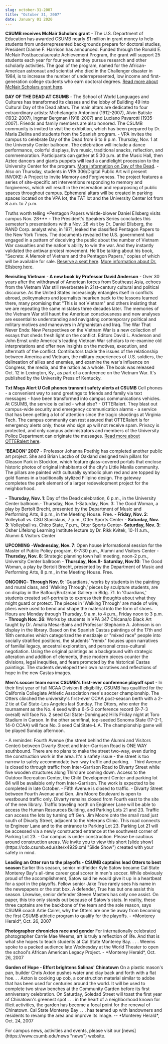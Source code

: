 ```yaml
---
slug: october-31-2007
title: "October 31, 2007"
date: January 01 2020
---
```


 
<p>
  <strong>CSUMB receives McNair Scholars grant</strong> &#45; The U.S.
  Department of Education has awarded CSUMB nearly $1 million in grant money to
  help students from underrepresented backgrounds prepare for doctoral studies,
  President Dianne F. Harrison has announced. Funded through the Ronald E.
  McNair Postbaccalaureate Achievement Program, the grant will support 25
  students each year for four years as they pursue research and other scholarly
  activities. The goal of the program, named for the African&#45;American
  astronaut and scientist who died in the Challenger disaster in 1984, is to
  increase the number of underrepresented, low income and first&#45;generation
  college students who earn doctoral degrees.
  <a href="https://news.csumb.edu/site/x20766.xml"
    >Read more about McNair Scholars grant here</a
  >.
</p>
<p>
  <strong>DAY OF THE DEAD AT CSUMB</strong> &#45; The School of World Languages
  and Cultures has transformed its classes and the lobby of Building 49 into
  Cultural Day of the Dead altars. The main altars are dedicated to four
  extraordinary artists: Michelangelo Antonioni &#40;1912&#45;2007&#41;, Alvin
  Batiste &#40;1932&#45;2007&#41;, Ingmar Bergman &#40;1918&#45;2007&#41; and
  Luciano Pavarotti &#40;1935&#45;2007&#41;. Friends and family members are also
  honored. The CSUMB community is invited to visit the exhibition, which has
  been prepared by Dr. Maria Zielina and students from the Spanish program.
  &#45; VPA invites the campus to celebrate Day of the Dead from 6 to 9 p.m.
  Thursday, Nov. 1 at the University Center ballroom. The celebration will
  include a dance performance, colorful displays, live music, traditional
  snacks, reflection, and commemoration. Participants can gather at 5:30 p.m. at
  the Music Hall, then Aztec dancers and giants puppets will lead a candlelight
  procession to the University Center for the program.
  <a href="https://vpa.csumb.edu/dead/index.htm"
    >More information on Day of the Dead</a
  >. &#45; Also on Thursday, students in VPA 306/Digital Public Art will present
  INVOKE: A Project to Invite Memory and Forgiveness. The project features a
  series of site&#45;specific art interventions responding to memory and
  forgiveness, which will result in the reservation and repurposing of public
  spaces throughout campus. Ephemeral altars will be created in parking spaces
  located on the VPA lot, the TAT lot and the University Center lot from 8 a.m.
  to 7 p.m.
</p>
<p>
  Truths worth telling &#42;Pentagon Papers whistle&#45;blower Daniel Ellsberg
  visits campus Nov. 28&#42;&#42;&#42; &#45; The President's Speakers Series
  concludes this semester's presentations with a Nov. 28 visit by Dr. Daniel
  Ellsberg, the RAND Corp. analyst who, in 1971, leaked the classified Pentagon
  Papers to the New York Times. The documents revealed the U.S. government had
  engaged in a pattern of deceiving the public about the number of Vietnam War
  casualties and the nation's ability to win the war. And they instantly
  validated the antiwar protest movement. He'll be talking about his book,
  "Secrets: A Memoir of Vietnam and the Pentagon Papers," copies of which will
  be available for sale.
  <a href="https://csumb.edu/site/x19928.xml">Reserve a seat here</a>.
  <a href="https://news.csumb.edu/site/x20764.xml%20"
    >More information about Dr. Ellsberg here</a
  >.
</p>
<p>
  <strong
    >Revisiting Vietnam &#45; A new book by Professor David Anderson</strong
  >
  &#45; Over 30 years after the withdrawal of American forces from Southeast
  Asia, echoes from the Vietnam War still reverberate in 21st&#45;century
  cultural and political discourse. As the United States increasingly entangles
  itself in conflicts abroad, policymakers and journalists hearken back to the
  lessons learned there, many promising that "This is not Vietnam" and others
  insisting that we are repeating the same mistakes three decades later. The
  memories of the Vietnam War still haunt the American consciousness and new
  analyses are essential to understanding and navigating contemporary political
  and military motives and maneuvers in Afghanistan and Iraq. The War That Never
  Ends: New Perspectives on the Vietnam War is a new collection of essays that
  sheds fresh light on the conflict. Editors David L. Anderson and John Ernst
  unite America's leading Vietnam War scholars to re&#45;examine old
  interpretations and offer new insights on the motives, execution, and
  aftermath of the conflict. Contributors tackle the issues of the relationship
  between America and Vietnam, the military experiences of U.S. soldiers, the
  delineation of allies and enemies, and examine the war's influence on
  Congress, the media, and the nation as a whole. The book was released Oct. 12
  in Lexington, Ky., as part of a conference on the Vietnam War. It's published
  by the University Press of Kentucky.
</p>
<p>
  <strong>Txt Msgs Alert U Cell phones transmit safety alerts at CSUMB</strong>
  Cell phones &#45; a convenient way to send greetings to friends and family via
  text messages &#45; have been transformed into campus communications vehicles.
  At CSUMB, the service is called &#45; what else? &#45; OTTERalert. They blast
  out campus&#45;wide security and emergency communication alarms &#45; a
  service that has been getting a lot of attention since the tragic shootings at
  Virginia Tech. The campus community can rest assured that OTTERalert is for
  emergency alerts only; those who sign up will not receive spam. Privacy is
  protected, and only campus administrators and members of the University Police
  Department can originate the messages.
  <a href="https://news.csumb.edu/site/x20695.xml"
    >Read more about OTTERalert here</a
  >.
</p>
<p>
  <strong>'BEACON' 2007</strong> &#45; Professor Johanna Poethig has completed
  another public art project. She and Brian Laczko of Oakland designed twin
  pillars for Gleason Park in Stockton, which feature glass&#45;covered portals
  that enclose historic photos of original inhabitants of the city's Little
  Manila community. The pillars are painted with culturally symbolic plum red
  and are topped by gold flames in a traditionally stylized Filipino design. The
  gateway completes the park element of a larger redevelopment project for the
  neighborhood.
</p>
<p>
  &#45; <strong>Thursday, Nov. 1</strong>: Day of the Dead celebration, 6 p.m.,
  in the University Center ballroom.&#45; Thursday, Nov. 1&#45;Saturday, Nov. 3:
  The Good Woman, a play by Bertolt Brecht, presented by the Department of Music
  and Performing Arts, 8 p.m., in the Meeting House. Free. &#45;
  <strong>Friday, Nov. 2</strong>: Volleyball vs. CSU Stanislaus, 7 p.m., Otter
  Sports Center &#45; <strong>Saturday, Nov. 3</strong>: Volleyball vs. Chico
  State, 7 p.m., Otter Sports Center&#45; <strong>Saturday, Nov. 3</strong>:
  Osher Lifelong Learning Institute lecture by Dr. Rikk Kvitek, 10&#45;11 a.m.,
  Alumni &amp; Visitors Center
</p>
<p>
  <strong>UPCOMING</strong> &#45;<strong>Wednesday, Nov. 7</strong>: Open house
  informational session for the Master of Public Policy program, 6&#45;7:30
  p.m., Alumni and Visitors Center &#45; <strong>Thursday, Nov. 8</strong>:
  Strategic planning town hall meeting, noon&#45;2 p.m., University Center
  ballroom &#45; <strong>Thursday, Nov.8&#45; Saturday, Nov.10</strong>: The
  Good Woman, a play by Bertolt Brecht, presented by the Department of Music and
  Performing Arts, 8 p.m., in the Meeting House. Free.
</p>
<p>
  <strong>ONGOING</strong>&#45; <strong>Through Nov. 9</strong>: 'Guardians,'
  works by students in the painting and mural class, and 'Walking Through,'
  pieces by sculpture students, are on display in the Balfour/Brutzman Gallery
  in Bldg. 71. In 'Guardians,' students created self&#45;portraits to express
  their thoughts about what they might guard or protect. The pieces in 'Walking
  Through' are made of wire; pliers were used to bend and shape the material
  into the form of shoes. Hours are Monday through Thursday, 9 a.m. to 4 p.m.,
  Friday noon to 3 p.m. &#45; <strong>Through Nov. 26</strong>: Works by
  students in VPA 347 Chicana/o Black Art taught by Dr. Amalia Mesa&#45;Bains
  and Professor Stephanie A. Johnson is on display in the library. Based on the
  Spanish Castas paintings of the 17th and 18th centuries which categorized the
  mestizaje or "mixed race" people into socially stratified positions, the
  students' "remix" focuses upon narratives of familial legacy, ancestral
  exploration, and personal cross&#45;cultural negotiation. Using the original
  paintings as a background with strategic alteration and addition of elements,
  these modern pieces counter the divisions, legal inequities, and fears
  promoted by the historical Castas paintings. The students developed their own
  narratives and reflections of hope in the new Castas images.
</p>
<p>
  <strong
    >Men's soccer team earns CSUMB's first&#45;ever conference playoff
    spot</strong
  >
  &#45; In their first year of full NCAA Division II eligibility, CSUMB has
  qualified for the California Collegiate Athletic Association men's soccer
  championship. The Otters clinched the university's first&#45;ever CCAA
  post&#45;season berth with a 2&#45;2 tie at Cal State&#45;Los Angeles last
  Sunday. The Otters, who enter the tournament as the No. 4 seed with a
  6&#45;5&#45;3 conference record &#40;9&#45;7&#45;3 overall&#41; will face No.
  2 seed Cal State&#45;Dominguez Hills Friday night at Toro Stadium in Carson.
  In the other semifinal, top&#45;seeded Sonoma State &#40;17&#45;2&#45;1,
  14&#45;0 CCAA&#41; will face No. 3 seed Cal State&#45;L.A. The championship
  game will be played Sunday afternoon.
</p>
<p>
  &#45; A reminder: Fourth Avenue &#40;the street behind the Alumni and Visitors
  Center&#41; between Divarty Street and Inter&#45;Garrison Road is ONE WAY
  southbound. There are no plans to make the street two&#45;way, even during the
  construction work in the area. It's a safety issue &#45; the street is too
  narrow to safely accommodate two&#45;way traffic and parking. &#45; Third
  Avenue is closed to through traffic from Inter&#45;Garrison Road to Divarty
  Street while five wooden structures along Third are coming down. Access to the
  Outdoor Recreation Center, the Child Development Center and parking lot 84
  will be available only from Inter&#45;Garrison. The work is expected to be
  completed in late October. &#45; Fifth Avenue is closed to traffic. &#45;
  Divarty Street between Fourth Avenue and Gen. Jim Moore Boulevard is open to
  westbound traffic only. Divarty remains closed from Fourth east to the site of
  the new library. Traffic traveling north on Engineer Lane will be able to
  access the Human Resources Building, and Parking Lots 21 and 23. Traffic can
  access the lots by turning off Gen. Jim Moore onto the small road just south
  of Divarty Street, adjacent to the Veterans Clinic. This road connects to
  Engineer Lane and to the entrance to Parking Lot 23. Parking Lot 21 will be
  accessed via a newly constructed entrance at the southwest corner of Parking
  Lot 23. &#45; Our campus is under construction. Please be cautious around
  construction areas. We invite you to view this short [slide
  show](https://cdo.csumb.edu/site/x4929.xml &quot;Slide Show&quot;) created with
  your safety in mind.
</p>
<p>
  <strong
    >Leading an Otter run to the playoffs &#45; CSUMB captains lead Otters to
    best season</strong
  >
  Earlier this season, senior midfielder Kyle Satow became Cal State Monterey
  Bay's all&#45;time career goal scorer in men's soccer. While obviously proud
  of the accomplishment, Satow said he would give it up in a heartbeat for a
  spot in the playoffs. Fellow senior Jake True rarely sees his name in the
  newspapers or the stat box. A defender, True has but one assist this season.
  Likewise, senior defender Steven Masters has only one assist. On paper, this
  trio only stands out because of Satow's stats. In reality, these three
  captains are the backbone of the team and the sole reason, says CSUMB coach
  Artie Cairel, why the Otters are one tie away from becoming the first CSUMB
  athletic program to qualify for the playoffs. &#45; &#42;Monterey Herald&#42;,
  Oct. 26, 2007
</p>
<p>
  <strong>Photographer chronicles race and gender</strong> For internationally
  celebrated photographer Carrie Mae Weems, art is truly a reflection of life.
  And that is what she hopes to teach students at Cal State Monterey Bay. . . .
  Weems spoke to a packed audience late Wednesday at the World Theater to open
  the school's African American Legacy Project. &#45; &#42;Monterey Herald&#42;,
  Oct. 26, 2007
</p>
<p>
  <strong>Garden of Hope &#45; Effort brightens Salinas' Chinatown</strong> On a
  plastic mason's pan, builder Chris Axton pushes water and clay back and forth
  with a flat hoe. . . Axton is cooking up cob, a construction material similar
  to adobe that has been used for centuries around the world. It will be used to
  complete two straw benches at the Community Garden before its first
  anniversary celebration. On Saturday, Soledad Street will toast the first year
  of Chinatown's greenest spot . . . in the heart of a neighborhood known for
  illicit activities, the garden has become a focal point for the renewal of
  Chinatown. Cal State Monterey Bay . . . has teamed up with landowners and
  residents to revamp the area and improve its image. &#45;&#45; &#42;Monterey
  Herald&#42;, Oct. 24, 2007
</p>
<p>
  For campus news, activities and events, please visit our
  [news](https://www.csumb.edu/news &quot;news&quot;) website.
</p>
 
